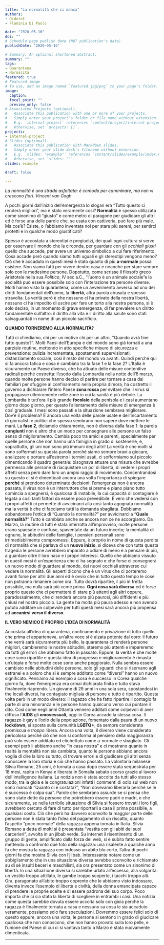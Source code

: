 ```yaml
---
title: "La normalità che ci manca"
authors:
- Diderot
- Flaminia Di Paolo

date: "2020-05-16"
doi: ""
# Schedule page publish date (NOT publication's date).
publishDate: "2020-05-16"

# Summary. An optional shortened abstract.
summary: ""
tags:
- Quarantena
- Normalità
featured: true
# Featured image
# To use, add an image named `featured.jpg/png` to your page's folder. 
image:
  caption: 
  focal_point: ""
  preview_only: false
# Associated Projects (optional).
#   Associate this publication with one or more of your projects.
#   Simply enter your project's folder or file name without extension.
#   E.g. `internal-project` references `content/project/internal-project/index.md`.
#   Otherwise, set `projects: []`.
projects:
- internal-project
# Slides (optional).
#   Associate this publication with Markdown slides.
#   Simply enter your slide deck's filename without extension.
#   E.g. `slides: "example"` references `content/slides/example/index.md`.
#   Otherwise, set `slides: ""`.
slides: example

draft: false

---
```


*La normalità è una strada asfaltata: è comoda per camminare, ma non vi crescono fiori.
Vincent van Gogh*

A pochi giorni dall’inizio dell’emergenza lo slogan era “Tutto questo ci renderà migliori”, ma è stato veramente così?
**Normalità** è spesso utilizzata come sinonimo di “giusto” e come metro di paragone per giudicare gli altri ed è forse una delle parole che, se usata con cattiveria, può fare più male. 
Ma cos’è? Esiste, o l’abbiamo inventata noi per stare più sereni, per sentirci protetti e in qualche modo giustificati? 

Spesso è accostata a stereotipi e pregiudizi, dei quali ogni cultura si serve per osservare il mondo che la circonda, per guardare con gli *occhiali giusti* quello che succede, per avere un universo simbolico a cui fare riferimento. 
Cosa accade però quando siamo tutti uguali e gli stereotipi vengono meno? 
Ciò che è accaduto in questi mesi è stato quanto di più **a-normale** possa esistere. Non siamo fatti per vivere dentro casa e neanche per stare sempre solo con le medesime persone. Dopotutto, come scrisse il filosofo greco Aristotele nella sua *Politica*, IV sec a.C., “l’uomo è un animale sociale”e la socialità può essere possibile solo con l’interazione tra persone diverse. Molti hanno visto la quarantena, come un avvenimento avverso ad uno dei diritti fondamentali dell’uomo, la **libertà**, altra parola abusata e spesso stravolta.
 La verità però è che nessuno ci ha privato della nostra libertà, nessuno ci ha impedito di uscire per fare un torto alla nostra persona, si è solo deciso, in un momento di grave emergenza, di far prevalere un diritto fondamentale sull’altro: il diritto alla vita e il diritto alla salute sono stati salvaguardati in nome di un piccolo sacrificio.

**QUANDO TORNEREMO ALLA NORMALITÀ?**

Tutti ci chiediamo, chi per un motivo chi per un altro, “Quando avrà fine tutto questo?”.
Molti Paesi dell’Europa e del mondo sono già tornati a una parziale routine, mettendo in atto specifiche misure di sicurezza e prevenzione: pulizia incrementata, spostamenti supervisionati, distanziamento sociale, così il resto del mondo va avanti. 
Quindi perché qui si fa ancora fatica e cosa è cambiato tra la fase 1 e la fase 2?
L’Italia è sicuramente un Paese diverso, che ha attuato delle misure contenitive radicali perché costretta: l’esodo dalla Lombardia nella notte dell’8 marzo, quando molte persone hanno deciso di partire per tornare a casa dai familiari per sfuggire al confinamento nella propria dimora, ha costretto il governo a dichiarare l’intero Paese **zona rossa** per evitare che il virus si propagasse ulteriormente nelle zone in cui la sanità è più debole. La Lombardia è tutt’ora il più grande **focolaio** della penisola e i casi aumentano giorno dopo giorno, per questo l’allentamento delle misure di emergenza è così graduale. 
I mesi sono passati e la situazione sembrava migliorare. 
Dov’è il problema? È ancora una volta delle parole usate e dell’incartamento di giornalisti e politici che spesso sembrano non sapere dove mettere le mani. 
La **fase 2**, diciamolo chiaramente, non è diversa dalla fase 1: la parola **congiunti** non è altro che un modo per consegnare alle persone un falso senso di miglioramento. Cambia poco tra amici e parenti, specialmente per quelle persone che non hanno una famiglia in grado di sostenerle, e, soprattutto, gli uni non sono più immuni degli altri! 
La verità è che molti si sono soffermati su questa parola perché siamo sempre bravi a giocare, analizzare e portare all’estremo i termini usati, ci soffermiamo sul piccolo dimenticando il quadro generale: bisognava attuare una misura che avrebbe permesso alle persone di riacquistare un po’ di libertà, di vedere i propri affetti senza però dare loro un ampio raggio di movimento. Concentrandosi su questo ci si è dimenticati ancora una volta l’importanza di spiegare **perché** si prendono determinate decisioni: l’emergenza non è ancora passata, il virus non è un interruttore che si preme e piano piano tutto comincia a spegnersi, è qualcosa di instabile, la cui capacità di contagiare è legata a così tanti fattori da essere poco prevedibile.
È vero che vedersi con i propri affetti ci permette di avvicinarci alla così tanto agognata normalità ma la verità è che ci facciamo tutti la domanda sbagliata.
Dobbiamo abbandonare l’ottica di “Quando la normalità?” per avvicinarci a “**Quale normalità?**”
Tutto è cambiato anche se ancora non ce ne accorgiamo. 
Da Marzo, la routine di tutti è stata interrotta all’improvviso, molte persone erano spaesate e confuse, spaventate da un futuro incerto; la mentalità di ognuno, le abitudini delle famiglie, i pensieri personali sono irrimediabilmente compromessi. 
Eppure, è proprio in nome di questa perdita di normalità che si parlava di un **nuovo inizio**, si diceva che con tutta questa tragedia le persone avrebbero imparato a odiare di meno e a pensare di più, a guardare oltre il loro naso e i propri interessi. Quello che abbiamo vissuto in questi mesi è un’esperienza che ci ha segnato e che forse ci consegnerà un nuovo modo di guardare al mondo, dei nuovi occhiali attraverso cui vedere la normalità. Gli esperti dicono che è un virus che ci porteremo avanti forse per altri due anni ed è ovvio che in tutto questo tempo le cose non potranno rimanere come ora. Tutto dovrà ripartire, il più in fretta possibile, ma nulla sarà più come prima.
**Ogni cosa sarà diversa** ed è forse proprio questo che ci permetterà di stare più attenti agli altri oppure, paradossalmente, che ci renderà ancora più paurosi, più diffidenti e più chiusi nel nostro piccolo. La gente ha molta più paura adesso e non avendo potuto additare un colpevole per tutti questi mesi sarà ancora più propensa ad **accanirsi verso il diverso**. 

**IL VERO NEMICO È PROPRIO L’IDEA DI NORMALITÀ**

Accostata all’idea di quarantena, confinamento e privazione di tutto quello che prima ci apparteneva, un’altra voce si è alzata potente dal coro: il futuro che verrà sarà sicuramente più bello, la quarantena ci renderà persone migliori, cambieremo le nostre abitudini, staremo più attenti e impareremo da tutti gli errori che abbiamo fatto in passato.
Eppure, la verità è che molte cose sono ripartite e questa idea di progresso e miglioramento è rimasta un’utopia e forse molte cose sono anche peggiorate.
Nulla sembra essere cambiato nelle abitudini delle persone, solo gli sguardi che si riservano agli estranei e a coloro che si è sempre additato come “diversi” hanno un nuovo significato.
Pensiamo ad esempio a cosa è successo in Corea qualche giorno fa, dove l’emergenza era ormai dichiarata finita e tutto stava finalmente riaprendo. Un giovane di 29 anni in una sola sera, spostandosi in the locali diversi, ha contagiato migliaia di persone e tutto è ripartito. Questa volta però in un modo diverso: il ragazzo che ha fatto ripartire il contagio fa parte di una minoranza e le persone hanno qualcuno verso cui puntare il dito. Così come negli anni Ottanta vennero additati come colpevoli di aver diffuso l’**AIDS** gli **omosessuali**, oggi in Corea accade la stessa cosa. Il ragazzo è gay e l’odio della popolazione, fomentato dalla paura di un nuovo **lockdown**, si sposta sulla comunità **LGBTQ+**, da sempre considerata promiscua e *troppo* libera. 
Ancora una volta, il diverso viene considerato pericoloso perché ciò che non si conforma al pensiero della maggioranza può solo essere additato ed etichettato come a-normale e sbagliato. 
 Gli esempi però li abbiamo anche “in casa nostra” e ci mostrano quanto in realtà la mentalità non sia cambiata, quanto le persone abbiano ancora voglia di dire la loro su tutto, di trovare errori e di giudicare gli altri senza conoscere la loro storia e ciò che hanno passato. La volontaria milanese Silvia Romano, 25 anni, è tornata a casa dopo essere stata sequestrata per 18 mesi, rapita in Kenya e liberata in Somalia sabato scorso grazie al lavoro dell'intelligence italiana. La notizia non è stata accolta da tutti allo stesso modo, tra la gioia e le congratulazioni infatti i commenti di odio sul web non sono mancati “Quanto ci è costata?”, “Non dovevamo liberarla perché se le è successo è colpa sua”. Parole che sembrano assurde se si pensa che sono state dette da persone che potrebbero essere padri e madri, e che sicuramente, se nella terribile situazione di Silvia si fossero trovati i loro figli, avrebbero cercato di fare di tutto per riportarli a casa il prima possibile, a qualsiasi costo. Ciò che però ha davvero sconvolto la maggior parte delle persone non è stata tanto l’idea del pagamento di un riscatto, quanto l’aspetto “poco normale” della ragazza appena tornata in Italia. Silvia Romano a detta di molti si è presentata “vestita con gli abiti dei suoi carcerieri”, avvolta in un jilbab verde. Su internet il risentimento di un gruppo di gente, amplificato dalla forza del web, si è subito fatto sentire mettendo a confronto due foto della ragazza: una risalente a qualche anno fa che mostra la ragazza con indosso un abito blu corto, l’altra di pochi giorni fa che mostra Silvia con l’jilbab. Interessante notare come un abbigliamento che in una situazione diversa avrebbe sconvolto e richiamato su di sé insulti beceri e maschilisti, sia ora presentato come un sinonimo di libertà. In una situazione diversa si sarebbe urlato all’eccesso, alla volgarità: un vestito troppo attillato, le gambe troppo scoperte, i tacchi troppo alti. Ora, paragonato all’abito troppo coprente che le abbiamo visto indossare, diventa invece l’esempio di libertà e civiltà, della donna emancipata capace di prendere le proprie scelte e di essere padrona del suo corpo. Poco importa che ci sia stata la libertà di scegliere in entrambi i casi.
Una notizia come questa sarebbe dovuta essere accolta solo con gioia perché la ragazza è finalmente tornata a casa e nessuno sa cosa le sia accaduto veramente, possiamo solo fare speculazioni. Dovremmo essere felici solo di questo eppure, ancora una volta, le persone si sentono in grado di giudicare qualcosa che non conoscono, che non hanno provato sulla loro pelle, e l’unione del Paese di cui ci si vantava tanto a Marzo è stata nuovamente dimenticata.

---
